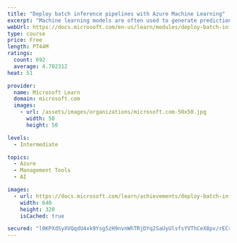 ```yaml
---
title: "Deploy batch inference pipelines with Azure Machine Learning"
excerpt: "Machine learning models are often used to generate predictions from large numbers of observations in a batch process. To accomplish this, you can use Azure Machine Learning to publish a batch inference pipeline."
webUrl: https://docs.microsoft.com/en-us/learn/modules/deploy-batch-inference-pipelines-with-azure-machine-learning/
type: course
price: Free
length: PT44M
ratings:
  count: 692
  average: 4.702312
heat: 51

provider:
  name: Microsoft Learn
  domain: microsoft.com
  images:
    - url: /assets/images/organizations/microsoft.com-50x50.jpg
      width: 50
      height: 50

levels:
  - Intermediate

topics:
  - Azure
  - Management Tools
  - AI

images:
  - url: https://docs.microsoft.com/learn/achievements/deploy-batch-inference-pipelines-with-azure-machine-learning-social.png
    width: 640
    height: 320
    isCached: true

secured: "l0KPXdSyXVQqdU4xk9Ysg5zH9nvnWhTRjDYq2SaUyUlsfsYVThCeX8pv/rECr8vmwAqIuQVpa03AITE61BUEaB7z1EE0sUkDZUgPbAvV6ReDece/UuxY8OYtzPfI3Li34K59OS7ZmZCDzUnVOCGv8kqowpyEZiU0Jq3GISCLmlDOwRnOJotyQCyRhji079/ymrPoItD8IE5u1DXc5sXgdire6CEgyJmU2AAS609ydRwHxWaHGzTx5Xa9Y31DLsYIdHtvbgoFsEzGL/8N+QmSyRwyfrchW+ntN2p/cj2U70mZZjGXgraIDsspEEdzpzGArbw0Ewp80NubosVmNrVRlk3CoOH75WzkVsSpNs7P7sf0yP1Rs09TjOF1tiXVfwc/rwTROkeFIiHmFhfDBcAoMxR5dBdicNvVEPirwanRwW0=;BRBA72GKFnrC+jY2HDwN9Q=="
---
```


